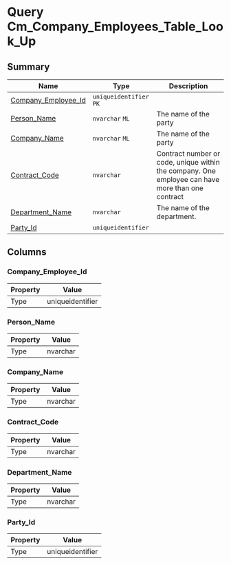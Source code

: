 # Query Cm_Company_Employees_Table_Look_Up


## Summary

| Name | Type | Description |
| - | - | --- |
|[Company_Employee_Id](#company_employee_id)|`uniqueidentifier` `PK`||
|[Person_Name](#person_name)|`nvarchar` `ML`|The name of the party|
|[Company_Name](#company_name)|`nvarchar` `ML`|The name of the party|
|[Contract_Code](#contract_code)|`nvarchar` |Contract number or code, unique within the company. One employee can have more than one contract|
|[Department_Name](#department_name)|`nvarchar` |The name of the department.|
|[Party_Id](#party_id)|`uniqueidentifier` ||

## Columns

### Company_Employee_Id

| Property | Value |
| - | - |
|Type|uniqueidentifier|

### Person_Name

| Property | Value |
| - | - |
|Type|nvarchar|

### Company_Name

| Property | Value |
| - | - |
|Type|nvarchar|

### Contract_Code

| Property | Value |
| - | - |
|Type|nvarchar|

### Department_Name

| Property | Value |
| - | - |
|Type|nvarchar|

### Party_Id

| Property | Value |
| - | - |
|Type|uniqueidentifier|


